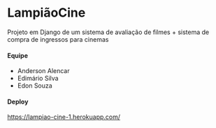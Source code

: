 # LampiãoCine

Projeto em Django de um sistema de avaliação de filmes + sistema de compra de ingressos para cinemas

#### Equipe

- Anderson Alencar
- Edimário Silva
- Edon Souza

#### Deploy
https://lampiao-cine-1.herokuapp.com/

